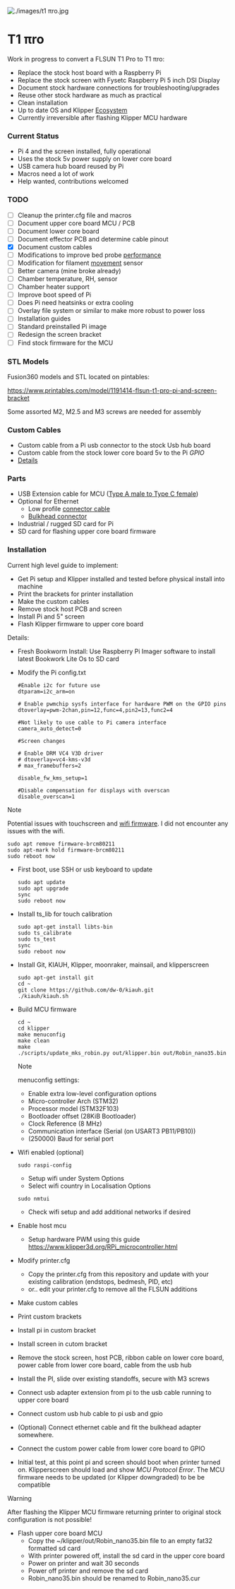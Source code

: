 ![./images/t1 πro.jpg](https://raw.githubusercontent.com/mulcmu/T1-pyro/refs/heads/main/images/t1%20%CF%80ro.jpg)

# T1 πro
Work in progress to convert a FLSUN T1 Pro to T1 πro:

- Replace the stock host board with a Raspberry Pi
- Replace the stock screen with Fysetc Raspberry Pi 5 inch DSI Display
- Document stock hardware connections for troubleshooting/upgrades
- Reuse other stock hardware as much as practical
- Clean installation
- Up to date OS and Klipper [Ecosystem](https://klipper.discourse.group/t/klipper-architecture-ecosystem/6313)
- Currently irreversible after flashing Klipper MCU hardware 

### Current Status

* Pi 4 and the screen installed, fully operational
* Uses the stock 5v power supply on lower core board
* USB camera hub board reused by Pi
* Macros need a lot of work
* Help wanted, contributions welcomed

### TODO

- [ ] Cleanup the printer.cfg file and macros
- [ ] Document upper core board MCU / PCB
- [ ] Document lower core board
- [ ] Document effector PCB and determine cable pinout
- [x] Document custom cables
- [ ] Modifications to improve bed probe [performance](https://klipper.discourse.group/t/load-cell-probing-algorithm-testing/9751/102)
- [ ] Modification for filament <u>movement</u> sensor
- [ ] Better camera (mine broke already)
- [ ] Chamber temperature, RH, sensor
- [ ] Chamber heater support
- [ ] Improve boot speed of Pi
- [ ] Does Pi need heatsinks or extra cooling
- [ ] Overlay file system or similar to make more robust to power loss
- [ ] Installation guides
- [ ] Standard preinstalled Pi image
- [ ] Redesign the screen bracket
- [ ] Find stock firmware for the MCU

### STL Models

Fusion360 models and STL located on pintables:

https://www.printables.com/model/1191414-flsun-t1-pro-pi-and-screen-bracket

Some assorted M2, M2.5 and M3 screws are needed for assembly

### Custom Cables

* Custom cable from a Pi usb connector to the stock Usb hub board
* Custom cable from the stock lower core board 5v to the Pi *GPIO*
* [Details](custom_cables.md)

### Parts

* USB Extension cable for MCU ([Type A male to Type C female](https://www.amazon.com/dp/B07M999Y6T))
* Optional for Ethernet 
  * Low profile [connector cable](https://www.amazon.com/dp/B0D9JVSB2X?ref_=ppx_hzsearch_conn_dt_b_fed_asin_title_1) 
  * [Bulkhead connector](https://www.amazon.com/dp/B0D9JVSB2X)
* Industrial / rugged SD card for Pi
* SD card for flashing upper core board firmware

### Installation

Current high level guide to implement:

* Get Pi setup and Klipper installed and tested before physical install into machine
* Print the brackets for printer installation
* Make the custom cables
* Remove stock host PCB and screen
* Install Pi and 5" screen
* Flash Klipper firmware to upper core board

Details:

* Fresh Bookworm Install:  Use Raspberry Pi Imager software to install latest Bookwork Lite Os to SD card

* Modify the Pi config.txt

    ```
    #Enable i2c for future use
    dtparam=i2c_arm=on
    
    # Enable pwmchip sysfs interface for hardware PWM on the GPIO pins
    dtoverlay=pwm-2chan,pin=12,func=4,pin2=13,func2=4
    
    #Not likely to use cable to Pi camera interface
    camera_auto_detect=0
    
    #Screen changes
    
    # Enable DRM VC4 V3D driver
    # dtoverlay=vc4-kms-v3d
    # max_framebuffers=2
    
    disable_fw_kms_setup=1
    
    #Disable compensation for displays with overscan
    disable_overscan=1
    ```

> [!NOTE]
>
> Potential issues with touchscreen and [wifi firmware](https://github.com/KlipperScreen/KlipperScreen/discussions/1491).  I did not encounter any issues with the wifi.
>
> ``` Remove problematic wifi
> sudo apt remove firmware-brcm80211
> sudo apt-mark hold firmware-brcm80211
> sudo reboot now 
> ```

* First boot, use SSH or usb keyboard to update

  ``` 
  sudo apt update
  sudo apt upgrade
  sync
  sudo reboot now
  ```

* Install ts_lib for touch calibration

  ```
  sudo apt-get install libts-bin
  sudo ts_calibrate
  sudo ts_test
  sync
  sudo reboot now
  ```

* Install Git, KIAUH, Klipper, moonraker, mainsail, and klipperscreen

    ```
    sudo apt-get install git
    cd ~ 
    git clone https://github.com/dw-0/kiauh.git
    ./kiauh/kiauh.sh
    ```

* Build MCU firmware

  ```
  cd ~
  cd klipper
  make menuconfig
  make clean
  make
  ./scripts/update_mks_robin.py out/klipper.bin out/Robin_nano35.bin
  ```

  > [!NOTE]
  >
  > menuconfig settings:
  >
  > * Enable extra low-level configuration options
  > * Micro-controller Arch (STM32)
  > * Processor model (STM32F103)
  > * Bootloader offset (28KiB Bootloader)
  > * Clock Reference (8 MHz)
  > * Communication interface (Serial (on USART3 PB11/PB10))
  > * (250000) Baud for serial port

* Wifi enabled (optional)

    ``` 
    sudo raspi-config
    ```

    * Setup wifi under System Options
    * Select wifi country in Localisation Options
    ```
    sudo nmtui
    ```

    * Check wifi setup and add additional networks if desired

* Enable host mcu
  * Setup hardware PWM using this guide https://www.klipper3d.org/RPi_microcontroller.html

* Modify printer.cfg
  * Copy the printer.cfg from this repository and update with your existing calibration (endstops, bedmesh, PID, etc)
  * or.. edit your printer.cfg to remove all the FLSUN additions

* Make custom cables

* Print custom brackets

* Install pi in custom bracket

* Install screen in cutom bracket

* Remove the stock screen, host PCB, ribbon cable on lower core board, power cable from lower core board, cable from the usb hub

* Install the PI, slide over existing standoffs, secure with M3 screws

* Connect usb adapter extension from pi to the usb cable running to upper core board

* Connect custom usb hub cable to pi usb and gpio

* (Optional) Connect ethernet cable and fit the bulkhead adapter somewhere.

* Connect the custom power cable from lower core board to GPIO

* Initial test, at this point pi and screen should boot when printer turned on.  Klipperscreen should load and show *MCU Protocol Error*.  The MCU firmware needs to be updated (or Klipper downgraded) to be be compatible

> [!WARNING]
>
> After flashing the Klipper MCU firmware returning printer to original stock configuration is not possible!
* Flash upper core board MCU
  * Copy the ~/klipper/out/Robin_nano35.bin file to an empty fat32 formatted sd card
  * With printer powered off, install the sd card in the upper core board
  * Power on printer and wait 30 seconds
  * Power off printer and remove the sd card
  * Robin_nano35.bin should be renamed to Robin_nano35.cur
